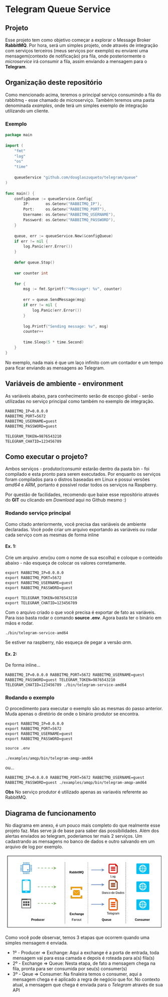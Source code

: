 # Telegram Queue Service

## Projeto

Esse projeto tem como objetivo começar a explorar o Message Broker **RabbitMQ**. Por hora, será um simples projeto, onde através de integração com serviços terceiros (meus serviços por exemplo) eu enviarei uma mensagem(contexto de notificação) pra fila, onde posteriormente o *microservice* irá consumir a fila, assim enviando a mensagem para o **Telegram**.

## Organização deste repositório

Como mencionado acima, teremos o principal serviço consumindo a fila do rabbitmq - esse chamado de microserviço. Também teremos uma pasta denominada *examples*, onde terá um simples exemplo de integração utilizando um cliente.

### Exemplo

```go
package main

import (
	"fmt"
	"log"
	"os"
	"time"

	queueService "github.com/douglaszuqueto/telegram/queue"
)

func main() {
	configQueue := queueService.Config{
		IP:       os.Getenv("RABBITMQ_IP"),
		Port:     os.Getenv("RABBITMQ_PORT"),
		Username: os.Getenv("RABBITMQ_USERNAME"),
		Password: os.Getenv("RABBITMQ_PASSWORD"),
	}

	queue, err := queueService.New(&configQueue)
	if err != nil {
		log.Panic(err.Error())
	}

	defer queue.Stop()

	var counter int

	for {
        msg := fmt.Sprintf("*Message*: %v", counter)

        err = queue.SendMessage(msg)
        if err != nil {
            log.Panic(err.Error())
        }

        log.Printf("Sending message: %v", msg)
        counter++

        time.Sleep(5 * time.Second)
    }
}
```

No exemplo, nada mais é que um laço infinito com um contador e um tempo para ficar enviando as mensagens ao Telegram.


## Variáveis de ambiente - environment

As variáveis abaixo, para conhecimento serão de escopo global - serão utilizadas no serviço principal como também no exemplo de integração.

```
RABBITMQ_IP=0.0.0.0
RABBITMQ_PORT=5672
RABBITMQ_USERNAME=guest
RABBITMQ_PASSWORD=guest

TELEGRAM_TOKEN=9876543210
TELEGRAM_CHATID=123456789
```

## Como executar o projeto?

Ambos serviços - produtor/consumir estarão dentro da pasta bin - foi compilado e esta pronto para serem executados. Por enquanto os serviços foram compilados para o distros baseadas em Linux e possui versões *amd64* e *ARM*, portanto é possível rodar todos os serviços na Raspberry.

Por questão de facilidades, recomendo que baixe esse repositório através do **GIT** ou clicando em *Download* aqui no Github mesmo :)

### Rodando serviço principal
Como citado anteriormente, você precisa das variáveis de ambiente declaradas. Você pode criar um arquivo exportando as variáveis ou rodar cada serviço com as mesmas de forma inline

#### Ex. 1:
Crie um arquivo .env(ou com o nome de sua escolha) e coloque o conteúdo abaixo - não esqueça de colocar os valores corretamente.

```
export RABBITMQ_IP=0.0.0.0
export RABBITMQ_PORT=5672
export RABBITMQ_USERNAME=guest
export RABBITMQ_PASSWORD=guest

export TELEGRAM_TOKEN=9876543210
export TELEGRAM_CHATID=123456789
```
Com o arquivo criado o que você precisa é exportar de fato as variáveis. Para isso basta rodar o comando **source .env**. Agora basta ter o binário em mãos e rodar.

```
./bin/telegram-service-amd64
```

Se estiver na raspberry, não esqueça de pegar a versão *arm*.

#### Ex. 2:
De forma inline...

```
RABBITMQ_IP=0.0.0.0 RABBITMQ_PORT=5672 RABBITMQ_USERNAME=guest RABBITMQ_PASSWORD=guest TELEGRAM_TOKEN=9876543210 TELEGRAM_CHATID=123456789 ./bin/telegram-service-amd64
```

### Rodando o exemplo

O procedimento para executar o exemplo são as mesmas do passo anterior. Muda apenas o diretório de onde o binário produtor se encontra.

```
export RABBITMQ_IP=0.0.0.0
export RABBITMQ_PORT=5672
export RABBITMQ_USERNAME=guest
export RABBITMQ_PASSWORD=guest
```

```
source .env

./examples/amqp/bin/telegram-amqp-amd64
```

ou...

```
RABBITMQ_IP=0.0.0.0 RABBITMQ_PORT=5672 RABBITMQ_USERNAME=guest RABBITMQ_PASSWORD=guest ./examples/amqp/bin/telegram-amqp-amd64
```

**Obs** No serviço produtor é utilizado apenas as variavéis referente ao RabbitMQ.

## Diagrama de funcionamento

No diagrama em anexo, é um pouco mais completo do que realmente esse projeto faz. Mas serve já de base para saber das possibilidades. Além dos alertas enviados ao telegram, poderiamos ter mais 2 serviços. Um cadastrando as mensagens no banco de dados e outro salvando em um arquivo de log por exemplo.

![img](https://raw.githubusercontent.com/douglaszuqueto/telegram-queue-service/master/.github/diagram.png)

Como você pode observar, temos 3 etapas que ocorrem quando uma simples mensagem é enviada.

* 1º - Producer => Exchange: Aqui a exchange é a porta de entrada, toda mensagem vai para essa camada e depois é roteada para a(s) fila(s)
* 2º - Exchange => Queue: Nesta etapa, de fato a mensagem chega na fila, pronta para ser consumida por seu(s) consumer(s)
* 3º - Qeue => Consumer: Na finaleira temos o consumer, aqui a mensagem chega e é aplicado a regra de negócio que for. No contexto atual, a mensagem que chega é enviada para o *Telegram* através de sua API